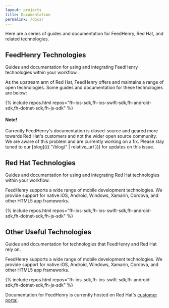 ```yaml
---
layout: projects
title: Documentation
permalink: /docs/
---
```


Here are a series of guides and documentation for FeedHenry, Red Hat, and related technologies. 

<div class="project-title" markdown="1">

## FeedHenry Technologies

Guides and documentation for using and integrating FeedHenry technologies within your workflow.

</div>

<div class="project-text" markdown="1">

As the upstream arm of Red Hat, FeedHenry offers and maintains a range of open technologies. 
Some guides and documentation for these technologies are below: 

{% include repos.html repos="fh-ios-sdk,fh-ios-swift-sdk,fh-android-sdk,fh-dotnet-sdk,fh-js-sdk" %}

<div class="bd-callout bd-callout-warning">
  <h4>Note!</h4>
  Currently FeedHenry's documentation is closed-source and geared more towards
  Red Hat's customers and not the wider open source community. We are aware of
  this problem and are currently working on a fix. Please stay tuned to our
  [blog]({{ "/blog/" | relative_url }}) for updates on this issue.
</div>


</div>



<div class="project-title" markdown="1">

## Red Hat Technologies

Guides and documentation for using and integrating Red Hat technologies within your workflow.

</div>

<div class="project-text" markdown="1">

FeedHenry supports a wide range of mobile development technologies. We provide
support for native iOS, Android, Windows, Xamarin, Cordova, and
other HTML5 app frameworks.

{% include repos.html repos="fh-ios-sdk,fh-ios-swift-sdk,fh-android-sdk,fh-dotnet-sdk,fh-js-sdk" %}

</div>



<div class="project-title" markdown="1">

## Other Useful Technologies

Guides and documentation for technologies that FeedHenry and Red Hat rely on.

</div>

<div class="project-text" markdown="1">

FeedHenry supports a wide range of mobile development technologies. We provide
support for native iOS, Android, Windows, Xamarin, Cordova, and
other HTML5 app frameworks.

{% include repos.html repos="fh-ios-sdk,fh-ios-swift-sdk,fh-android-sdk,fh-dotnet-sdk,fh-js-sdk" %}

</div>


Documentation for FeedHenry is currently hosted on Red Hat's
[customer portal](https://access.redhat.com/documentation/en/red-hat-mobile-application-platform-hosted/).


